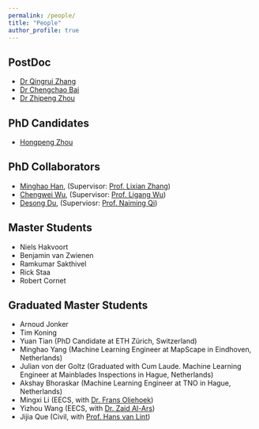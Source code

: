 ```yaml
---
permalink: /people/
title: "People"
author_profile: true
---
```

## PostDoc

* [Dr Qingrui Zhang](https://scholar.google.com/citations?user=Bt1jFVcAAAAJ&hl=zh-CN)
* [Dr Chengchao Bai](https://www.researchgate.net/profile/Chengchao_Bai)
* [Dr Zhipeng Zhou](https://cn.linkedin.com/in/%E5%BF%97%E9%B9%8F-%E5%91%A8-0618a916a)

## PhD Candidates

* [Hongpeng Zhou](https://scholar.google.com/citations?user=StuUN6wAAAAJ&hl=zh-CN)

## PhD Collaborators

* [Minghao Han](https://scholar.google.com/citations?user=vSFTX1AAAAAJ&hl=zh-CN), (Supervisor: [Prof. Lixian Zhang](https://scholar.google.com/citations?user=nRWqJX4AAAAJ&hl=en))
* [Chengwei Wu](https://www.researchgate.net/profile/Chengwei_Wu), (Supervisor: [Prof. Ligang Wu](https://scholar.google.com/citations?user=2mHyb9gAAAAJ&hl=en))
* [Desong Du](https://scholar.google.com/citations?user=8P1k52MAAAAJ&hl=en), (Superviosr: [Prof. Naiming Qi](http://homepage.hit.edu.cn/qinaiming))

## Master Students
* Niels Hakvoort
* Benjamin van Zwienen
* Ramkumar Sakthivel
* Rick Staa
* Robert Cornet



## Graduated Master Students
* Arnoud Jonker
* Tim Koning
* Yuan Tian (PhD Candidate at ETH Zürich, Switzerland)
* Minghao Yang (Machine Learning Engineer at MapScape in Eindhoven, Netherlands)
* Julian von der Goltz (Graduated with Cum Laude. Machine Learning Engineer at Mainblades Inspections in Hague, Netherlands)
* Akshay Bhoraskar (Machine Learning Engineer at TNO in Hague, Netherlands)
* Mingxi Li (EECS, with [Dr. Frans Oliehoek](https://www.fransoliehoek.net/wp/))
* Yizhou Wang (EECS, with [Dr. Zaid Al-Ars](http://www.ce.ewi.tudelft.nl/zaid/))
* Jijia Que (Civil, with [Prof. Hans van Lint](https://www.tudelft.nl/en/ceg/about-faculty/departments/transport-planning/staff/personal-pages/lint-jwc-van/))


 
